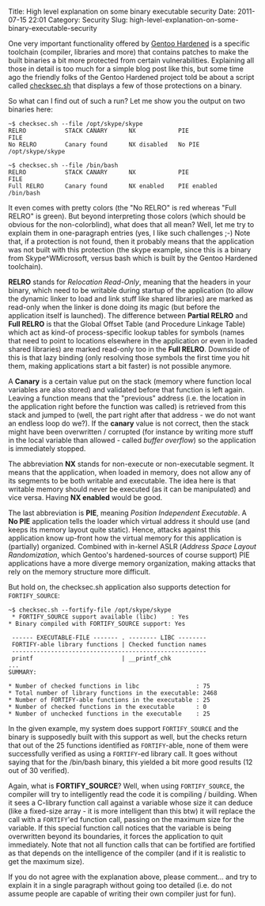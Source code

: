 Title: High level explanation on some binary executable security
Date: 2011-07-15 22:01
Category: Security
Slug: high-level-explanation-on-some-binary-executable-security

One very important functionality offered by [Gentoo
Hardened](http://hardened.gentoo.org) is a specific toolchain (compiler,
libraries and more) that contains patches to make the built binaries a
bit more protected from certain vulnerabilities. Explaining all those in
detail is too much for a simple blog post like this, but some time ago
the friendly folks of the Gentoo Hardened project told be about a script
called [checksec.sh](http://www.trapkit.de/tools/checksec.html) that
displays a few of those protections on a binary.

So what can I find out of such a run? Let me show you the output on two
binaries here:

    ~$ checksec.sh --file /opt/skype/skype
    RELRO           STACK CANARY      NX            PIE                     FILE
    No RELRO        Canary found      NX disabled   No PIE                  /opt/skype/skype

    ~$ checksec.sh --file /bin/bash
    RELRO           STACK CANARY      NX            PIE                     FILE
    Full RELRO      Canary found      NX enabled    PIE enabled             /bin/bash

It even comes with pretty colors (the "No RELRO" is red whereas "Full
RELRO" is green). But beyond interpreting those colors (which should be
obvious for the non-colorblind), what does that all mean? Well, let me
try to explain them in one-paragraph entries (yes, I like such
challenges ;-) Note that, if a protection is not found, then it probably
means that the application was not built with this protection (the skype
example, since this is a binary from Skype\^WMicrosoft, versus bash
which is built by the Gentoo Hardened toolchain).

**RELRO** stands for *Relocation Read-Only*, meaning that the headers in
your binary, which need to be writable during startup of the application
(to allow the dynamic linker to load and link stuff like shared
libraries) are marked as read-only when the linker is done doing its
magic (but before the application itself is launched). The difference
between **Partial RELRO** and **Full RELRO** is that the Global Offset
Table (and Procedure Linkage Table) which act as kind-of
process-specific lookup tables for symbols (names that need to point to
locations elsewhere in the application or even in loaded shared
libraries) are marked read-only too in the **Full RELRO**. Downside of
this is that lazy binding (only resolving those symbols the first time
you hit them, making applications start a bit faster) is not possible
anymore.

A **Canary** is a certain value put on the stack (memory where function
local variables are also stored) and validated before that function is
left again. Leaving a function means that the "previous" address (i.e.
the location in the application right before the function was called) is
retrieved from this stack and jumped to (well, the part right after that
address - we do not want an endless loop do we?). If the **canary**
value is not correct, then the stack might have been overwritten /
corrupted (for instance by writing more stuff in the local variable than
allowed - called *buffer overflow*) so the application is immediately
stopped.

The abbreviation **NX** stands for non-execute or non-executable
segment. It means that the application, when loaded in memory, does not
allow any of its segments to be both writable and executable. The idea
here is that writable memory should never be executed (as it can be
manipulated) and vice versa. Having **NX enabled** would be good.

The last abbreviation is **PIE**, meaning *Position Independent
Executable*. A **No PIE** application tells the loader which virtual
address it should use (and keeps its memory layout quite static). Hence,
attacks against this application know up-front how the virtual memory
for this application is (partially) organized. Combined with in-kernel
ASLR (*Address Space Layout Randomization*, which Gentoo's
hardened-sources of course support) PIE applications have a more diverge
memory organization, making attacks that rely on the memory structure
more difficult.

But hold on, the checksec.sh application also supports detection for
`FORTIFY_SOURCE`:

    ~$ checksec.sh --fortify-file /opt/skype/skype
     * FORTIFY_SOURCE support available (libc)    : Yes
    * Binary compiled with FORTIFY_SOURCE support: Yes

     ------ EXECUTABLE-FILE ------- . -------- LIBC --------
     FORTIFY-able library functions | Checked function names
     -------------------------------------------------------
     printf                         | __printf_chk
    ...
    SUMMARY:

    * Number of checked functions in libc                : 75
    * Total number of library functions in the executable: 2468
    * Number of FORTIFY-able functions in the executable : 25
    * Number of checked functions in the executable      : 0
    * Number of unchecked functions in the executable    : 25

In the given example, my system does support `FORTIFY_SOURCE` and the
binary is supposedly built with this support as well, but the checks
return that out of the 25 functions identified as `FORTIFY`-able, none
of them were successfully verified as using a `FORTIFY`-ed library call.
It goes without saying that for the /bin/bash binary, this yielded a bit
more good results (12 out of 30 verified).

Again, what is **FORTIFY\_SOURCE**? Well, when using `FORTIFY_SOURCE`,
the compiler will try to intelligently read the code it is compiling /
building. When it sees a C-library function call against a variable
whose size it can deduce (like a fixed-size array - it is more
intelligent than this btw) it will replace the call with a `FORTIFY`'ed
function call, passing on the maximum size for the variable. If this
special function call notices that the variable is being overwritten
beyond its boundaries, it forces the application to quit immediately.
Note that not all function calls that can be fortified are fortified as
that depends on the intelligence of the compiler (and if it is realistic
to get the maximum size).

If you do not agree with the explanation above, please comment... and
try to explain it in a single paragraph without going too detailed (i.e.
do not assume people are capable of writing their own compiler just for
fun).
